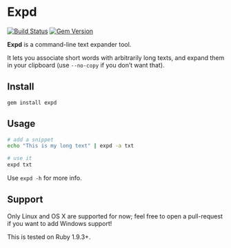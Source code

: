 # Expd

[![Build Status](https://img.shields.io/travis/bfontaine/expd.svg)](https://travis-ci.org/bfontaine/expd)
[![Gem Version](https://img.shields.io/gem/v/expd.png)](http://badge.fury.io/rb/expd)

**Expd** is a command-line text expander tool.

It lets you associate short words with arbitrarily long texts, and expand them
in your clipboard (use `--no-copy` if you don’t want that).

## Install

    gem install expd

## Usage

```sh
# add a snippet
echo "This is my long text" | expd -a txt

# use it
expd txt
```

Use `expd -h` for more info.

## Support

Only Linux and OS X are supported for now; feel free to open a pull-request if
you want to add Windows support!

This is tested on Ruby 1.9.3+.
